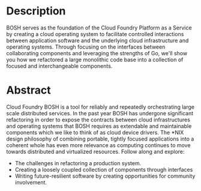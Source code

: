 # Description

BOSH serves as the foundation of the Cloud Foundry Platform as a Service by creating a cloud operating system to facilitate controlled interactions between application software and the underlying cloud infrastructure and operating systems. Through focusing on the interfaces between collaborating components and leveraging the strengths of Go, we'll show you how we refactored a large monolithic code base into a collection of focused and interchangeable components. 

# Abstract

Cloud Foundry BOSH is a tool for reliably and repeatedly orchestrating large scale distributed services. In the past year BOSH has undergone significant refactoring in order to expose the contracts between cloud infrastructures and operating systems that BOSH requires as extendable and maintainable components which we like to think of as cloud device drivers. The *NIX design philosophy of combining portable, tightly focused applications into a coherent whole has even more relevance as computing continues to move towards distributed and virtualized resources. Follow along and explore:

 * The challenges in refactoring a production system.
 * Creating a loosely coupled collection of components through interfaces
 * Writing future-resilient software by creating opportunities for community involvement.
